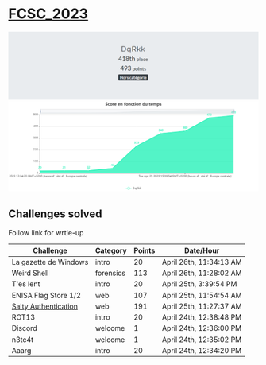 # [FCSC_2023](https://www.ssi.gouv.fr/agence/cybersecurite/france-cybersecurity-challenge-2023/)

<img alt="Rank" src="rank.png">

<img alt="Score evolution" src="score_evolution.png">

## Challenges solved

Follow link for wrtie-up

| Challenge | Category | Points | Date/Hour |
| ------ | ------ | ------ | ------ |
| La gazette de Windows | intro | 20 | April 26th, 11:34:13 AM |
| Weird Shell | forensics | 113	| April 26th, 11:28:02 AM |
| T'es lent | intro | 20 | April 25th, 3:39:54 PM |
| ENISA Flag Store 1/2 | web | 107 | April 25th, 11:54:54 AM |
| [Salty Authentication](./web/Salty_Authentication/README.md) | web | 191 | April 25th, 11:27:37 AM |
| ROT13 | intro | 20 | April 24th, 12:38:48 PM |
| Discord | welcome | 1	| April 24th, 12:36:00 PM |
| n3tc4t | welcome | 1 | April 24th, 12:35:02 PM |
| Aaarg | intro | 20 | April 24th, 12:34:20 PM |
